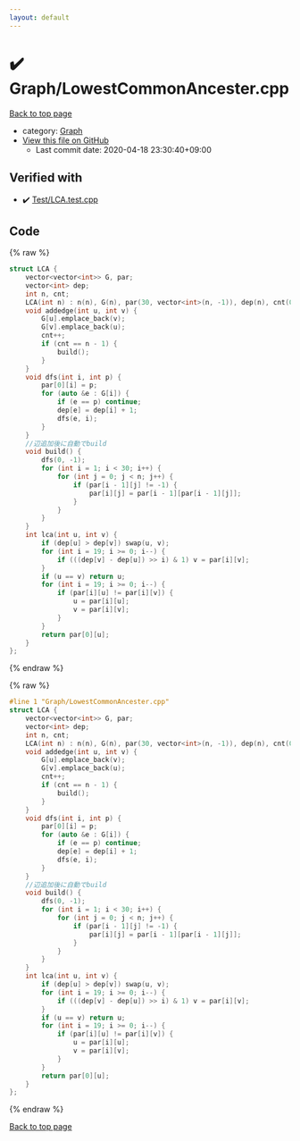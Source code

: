 ```yaml
---
layout: default
---
```


<!-- mathjax config similar to math.stackexchange -->
<script type="text/javascript" async
  src="https://cdnjs.cloudflare.com/ajax/libs/mathjax/2.7.5/MathJax.js?config=TeX-MML-AM_CHTML">
</script>
<script type="text/x-mathjax-config">
  MathJax.Hub.Config({
    TeX: { equationNumbers: { autoNumber: "AMS" }},
    tex2jax: {
      inlineMath: [ ['$','$'] ],
      processEscapes: true
    },
    "HTML-CSS": { matchFontHeight: false },
    displayAlign: "left",
    displayIndent: "2em"
  });
</script>

<script type="text/javascript" src="https://cdnjs.cloudflare.com/ajax/libs/jquery/3.4.1/jquery.min.js"></script>
<script src="https://cdn.jsdelivr.net/npm/jquery-balloon-js@1.1.2/jquery.balloon.min.js" integrity="sha256-ZEYs9VrgAeNuPvs15E39OsyOJaIkXEEt10fzxJ20+2I=" crossorigin="anonymous"></script>
<script type="text/javascript" src="../../assets/js/copy-button.js"></script>
<link rel="stylesheet" href="../../assets/css/copy-button.css" />


# :heavy_check_mark: Graph/LowestCommonAncester.cpp

<a href="../../index.html">Back to top page</a>

* category: <a href="../../index.html#4cdbd2bafa8193091ba09509cedf94fd">Graph</a>
* <a href="{{ site.github.repository_url }}/blob/master/Graph/LowestCommonAncester.cpp">View this file on GitHub</a>
    - Last commit date: 2020-04-18 23:30:40+09:00




## Verified with

* :heavy_check_mark: <a href="../../verify/Test/LCA.test.cpp.html">Test/LCA.test.cpp</a>


## Code

<a id="unbundled"></a>
{% raw %}
```cpp
struct LCA {
    vector<vector<int>> G, par;
    vector<int> dep;
    int n, cnt;
    LCA(int n) : n(n), G(n), par(30, vector<int>(n, -1)), dep(n), cnt(0) {}
    void addedge(int u, int v) {
        G[u].emplace_back(v);
        G[v].emplace_back(u);
        cnt++;
        if (cnt == n - 1) {
            build();
        }
    }
    void dfs(int i, int p) {
        par[0][i] = p;
        for (auto &e : G[i]) {
            if (e == p) continue;
            dep[e] = dep[i] + 1;
            dfs(e, i);
        }
    }
    //辺追加後に自動でbuild
    void build() {
        dfs(0, -1);
        for (int i = 1; i < 30; i++) {
            for (int j = 0; j < n; j++) {
                if (par[i - 1][j] != -1) {
                    par[i][j] = par[i - 1][par[i - 1][j]];
                }
            }
        }
    }
    int lca(int u, int v) {
        if (dep[u] > dep[v]) swap(u, v);
        for (int i = 19; i >= 0; i--) {
            if (((dep[v] - dep[u]) >> i) & 1) v = par[i][v];
        }
        if (u == v) return u;
        for (int i = 19; i >= 0; i--) {
            if (par[i][u] != par[i][v]) {
                u = par[i][u];
                v = par[i][v];
            }
        }
        return par[0][u];
    }
};
```
{% endraw %}

<a id="bundled"></a>
{% raw %}
```cpp
#line 1 "Graph/LowestCommonAncester.cpp"
struct LCA {
    vector<vector<int>> G, par;
    vector<int> dep;
    int n, cnt;
    LCA(int n) : n(n), G(n), par(30, vector<int>(n, -1)), dep(n), cnt(0) {}
    void addedge(int u, int v) {
        G[u].emplace_back(v);
        G[v].emplace_back(u);
        cnt++;
        if (cnt == n - 1) {
            build();
        }
    }
    void dfs(int i, int p) {
        par[0][i] = p;
        for (auto &e : G[i]) {
            if (e == p) continue;
            dep[e] = dep[i] + 1;
            dfs(e, i);
        }
    }
    //辺追加後に自動でbuild
    void build() {
        dfs(0, -1);
        for (int i = 1; i < 30; i++) {
            for (int j = 0; j < n; j++) {
                if (par[i - 1][j] != -1) {
                    par[i][j] = par[i - 1][par[i - 1][j]];
                }
            }
        }
    }
    int lca(int u, int v) {
        if (dep[u] > dep[v]) swap(u, v);
        for (int i = 19; i >= 0; i--) {
            if (((dep[v] - dep[u]) >> i) & 1) v = par[i][v];
        }
        if (u == v) return u;
        for (int i = 19; i >= 0; i--) {
            if (par[i][u] != par[i][v]) {
                u = par[i][u];
                v = par[i][v];
            }
        }
        return par[0][u];
    }
};

```
{% endraw %}

<a href="../../index.html">Back to top page</a>

